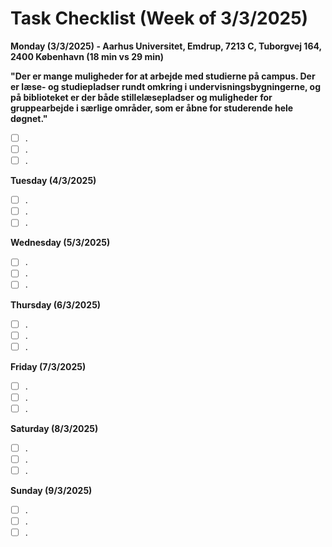 # Task Checklist (Week of 3/3/2025)

**Monday (3/3/2025) - Aarhus Universitet, Emdrup, 7213 C, Tuborgvej 164, 2400 København (18 min vs 29 min)**

**"Der er mange muligheder for at arbejde med studierne på campus. Der er læse- og studiepladser rundt omkring i undervisningsbygningerne, og på biblioteket er der både stillelæsepladser og muligheder for gruppearbejde i særlige områder, som er åbne for studerende hele døgnet."**

- [ ] .
- [ ] .
- [ ] .

**Tuesday (4/3/2025)**

- [ ] .
- [ ] .
- [ ] .

**Wednesday (5/3/2025)**

- [ ] .
- [ ] .
- [ ] .

**Thursday (6/3/2025)**

- [ ] .
- [ ] .
- [ ] .

**Friday (7/3/2025)**

- [ ] .
- [ ] .
- [ ] .

**Saturday (8/3/2025)**

- [ ] .
- [ ] .
- [ ] .

**Sunday (9/3/2025)**

- [ ] .
- [ ] .
- [ ] .
